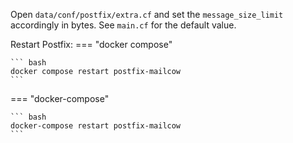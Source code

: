 Open `data/conf/postfix/extra.cf` and set the `message_size_limit` accordingly in bytes. See `main.cf` for the default value.

Restart Postfix:
=== "docker compose"

    ``` bash
    docker compose restart postfix-mailcow
    ```

=== "docker-compose"

    ``` bash
    docker-compose restart postfix-mailcow
    ```
